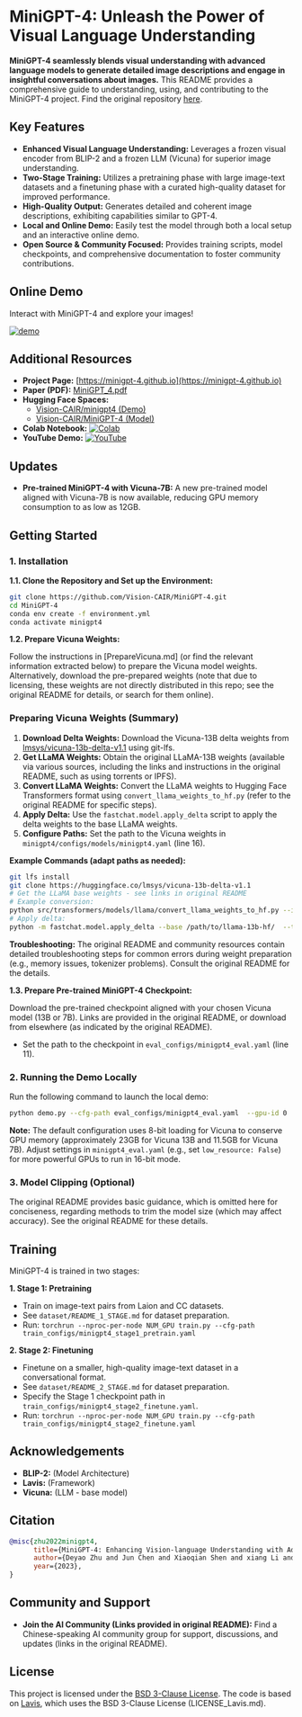 # MiniGPT-4: Unleash the Power of Visual Language Understanding

**MiniGPT-4 seamlessly blends visual understanding with advanced language models to generate detailed image descriptions and engage in insightful conversations about images.** This README provides a comprehensive guide to understanding, using, and contributing to the MiniGPT-4 project.  Find the original repository [here](https://github.com/RiseInRose/MiniGPT-4-ZH).

## Key Features

*   **Enhanced Visual Language Understanding:** Leverages a frozen visual encoder from BLIP-2 and a frozen LLM (Vicuna) for superior image understanding.
*   **Two-Stage Training:**  Utilizes a pretraining phase with large image-text datasets and a finetuning phase with a curated high-quality dataset for improved performance.
*   **High-Quality Output:** Generates detailed and coherent image descriptions, exhibiting capabilities similar to GPT-4.
*   **Local and Online Demo:**  Easily test the model through both a local setup and an interactive online demo.
*   **Open Source & Community Focused:**  Provides training scripts, model checkpoints, and comprehensive documentation to foster community contributions.

## Online Demo

Interact with MiniGPT-4 and explore your images!

[![demo](figs/online_demo.png)](https://minigpt-4.github.io)

## Additional Resources

*   **Project Page:** [https://minigpt-4.github.io](https://minigpt-4.github.io)
*   **Paper (PDF):** [MiniGPT_4.pdf](MiniGPT_4.pdf)
*   **Hugging Face Spaces:**
    *   [Vision-CAIR/minigpt4 (Demo)](https://huggingface.co/spaces/Vision-CAIR/minigpt4)
    *   [Vision-CAIR/MiniGPT-4 (Model)](https://huggingface.co/Vision-CAIR/MiniGPT-4)
*   **Colab Notebook:** [![Colab](https://colab.research.google.com/assets/colab-badge.svg)](https://colab.research.google.com/drive/1OK4kYsZphwt5DXchKkzMBjYF6jnkqh4R?usp=sharing)
*   **YouTube Demo:** [![YouTube](https://badges.aleen42.com/src/youtube.svg)](https://www.youtube.com/watch?v=__tftoxpBAw&feature=youtu.be)

## Updates

*   **Pre-trained MiniGPT-4 with Vicuna-7B:** A new pre-trained model aligned with Vicuna-7B is now available, reducing GPU memory consumption to as low as 12GB.

## Getting Started

### 1. Installation

**1.1. Clone the Repository and Set up the Environment:**

```bash
git clone https://github.com/Vision-CAIR/MiniGPT-4.git
cd MiniGPT-4
conda env create -f environment.yml
conda activate minigpt4
```

**1.2. Prepare Vicuna Weights:**

Follow the instructions in [PrepareVicuna.md] (or find the relevant information extracted below) to prepare the Vicuna model weights.  Alternatively, download the pre-prepared weights (note that due to licensing, these weights are not directly distributed in this repo; see the original README for details, or search for them online).

### Preparing Vicuna Weights (Summary)

1.  **Download Delta Weights:** Download the Vicuna-13B delta weights from [lmsys/vicuna-13b-delta-v1.1](https://huggingface.co/lmsys/vicuna-13b-delta-v1.1) using git-lfs.
2.  **Get LLaMA Weights:** Obtain the original LLaMA-13B weights (available via various sources, including the links and instructions in the original README, such as using torrents or IPFS).
3.  **Convert LLaMA Weights:** Convert the LLaMA weights to Hugging Face Transformers format using `convert_llama_weights_to_hf.py` (refer to the original README for specific steps).
4.  **Apply Delta:** Use the `fastchat.model.apply_delta` script to apply the delta weights to the base LLaMA weights.
5.  **Configure Paths:** Set the path to the Vicuna weights in `minigpt4/configs/models/minigpt4.yaml` (line 16).

**Example Commands (adapt paths as needed):**
```bash
git lfs install
git clone https://huggingface.co/lmsys/vicuna-13b-delta-v1.1
# Get the LLaMA base weights - see links in original README
# Example conversion:
python src/transformers/models/llama/convert_llama_weights_to_hf.py --input_dir /path/to/downloaded/llama/weights --model_size 7B --output_dir /output/path
# Apply delta:
python -m fastchat.model.apply_delta --base /path/to/llama-13b-hf/  --target /path/to/save/working/vicuna/weight/  --delta /path/to/vicuna-13b-delta-v0/
```

**Troubleshooting:**  The original README and community resources contain detailed troubleshooting steps for common errors during weight preparation (e.g., memory issues, tokenizer problems).  Consult the original README for the details.

**1.3. Prepare Pre-trained MiniGPT-4 Checkpoint:**

Download the pre-trained checkpoint aligned with your chosen Vicuna model (13B or 7B). Links are provided in the original README, or download from elsewhere (as indicated by the original README).
*   Set the path to the checkpoint in `eval_configs/minigpt4_eval.yaml` (line 11).

### 2. Running the Demo Locally

Run the following command to launch the local demo:

```bash
python demo.py --cfg-path eval_configs/minigpt4_eval.yaml  --gpu-id 0
```

**Note:**  The default configuration uses 8-bit loading for Vicuna to conserve GPU memory (approximately 23GB for Vicuna 13B and 11.5GB for Vicuna 7B). Adjust settings in `minigpt4_eval.yaml` (e.g., set `low_resource: False`) for more powerful GPUs to run in 16-bit mode.

### 3. Model Clipping (Optional)

The original README provides basic guidance, which is omitted here for conciseness, regarding methods to trim the model size (which may affect accuracy).  See the original README for these details.

## Training

MiniGPT-4 is trained in two stages:

**1. Stage 1: Pretraining**
*   Train on image-text pairs from Laion and CC datasets.
*   See `dataset/README_1_STAGE.md` for dataset preparation.
*   Run: `torchrun --nproc-per-node NUM_GPU train.py --cfg-path train_configs/minigpt4_stage1_pretrain.yaml`

**2. Stage 2: Finetuning**
*   Finetune on a smaller, high-quality image-text dataset in a conversational format.
*   See `dataset/README_2_STAGE.md` for dataset preparation.
*   Specify the Stage 1 checkpoint path in `train_configs/minigpt4_stage2_finetune.yaml`.
*   Run: `torchrun --nproc-per-node NUM_GPU train.py --cfg-path train_configs/minigpt4_stage2_finetune.yaml`

## Acknowledgements

*   **BLIP-2:** (Model Architecture)
*   **Lavis:** (Framework)
*   **Vicuna:** (LLM - base model)

## Citation

```bibtex
@misc{zhu2022minigpt4,
      title={MiniGPT-4: Enhancing Vision-language Understanding with Advanced Large Language Models},
      author={Deyao Zhu and Jun Chen and Xiaoqian Shen and xiang Li and Mohamed Elhoseiny},
      year={2023},
}
```

## Community and Support

*   **Join the AI Community (Links provided in original README):** Find a Chinese-speaking AI community group for support, discussions, and updates (links in the original README).

## License

This project is licensed under the [BSD 3-Clause License](LICENSE.md).  The code is based on [Lavis](https://github.com/salesforce/LAVIS), which uses the BSD 3-Clause License (LICENSE_Lavis.md).
